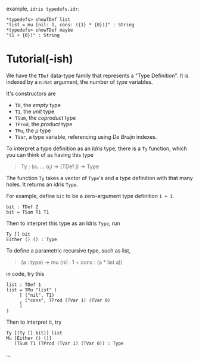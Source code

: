 example, `idris typedefs.idr`:

	*typedefs> showTDef list
	"list = mu [nil: 1, cons: ({1} * {0})]" : String
	*typedefs> showTDef maybe
	"(1 + {0})" : String


# Tutorial(-ish)

We have the `TDef` data-type family that represents a "Type Definition".
It is indexed by a `n:Nat` argument, the number of type variables.

It's constructors are

- `T0`, the *empty* type
- `T1`, the *unit* type
- `TSum`, the *coproduct* type
- `TProd`, the *product* type
- `TMu`, the *μ* type
- `TVar`, a type variable, referencing using *De Bruijn* indexes.

To interpret a type definition as an *Idris* type, there is a `Ty` function,
which you can think of as having this type

> Ty : (α₁ ... αⱼ) → (TDef j) → Type 

The function `Ty` takes a vector of `Type`'s and a type definition with that
many holes. It returns an idris `Type`.

For example, define `bit` to be a zero-argument type definition `1 + 1`.

    bit : TDef Z
    bit = TSum T1 T1

Then to interpret this type as an Idris `Type`, run

    Ty [] bit
    Either () () : Type

To define a parametric recursive type, such as list,

> (a : type) -> mu (nil : 1 + cons : (a * list a))

in code, try this

    list : TDef 1
    list = TMu "list" (
         [ ("nil", T1)
         , ("cons", TProd (TVar 1) (TVar 0)
         ]
    )

Then to interpret it, try

    Ty [(Ty [] bit)] list
    Mu [Either () ()]
       (TSum T1 (TProd (TVar 1) (TVar 0)) : Type

...

